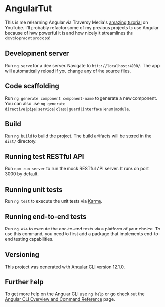 # AngularTut

This is me relearning Angular via Traversy Media's [amazing tutorial](https://youtu.be/3dHNOWTI7H8) on YouTube. I'll probably refactor some of my previous projects to use Angular because of how powerful it is and how nicely it streamlines the development process!

## Development server

Run `ng serve` for a dev server. Navigate to `http://localhost:4200/`. The app will automatically reload if you change any of the source files.

## Code scaffolding

Run `ng generate component component-name` to generate a new component. You can also use `ng generate directive|pipe|service|class|guard|interface|enum|module`.

## Build

Run `ng build` to build the project. The build artifacts will be stored in the `dist/` directory.

## Running test RESTful API

Run `npm run server` to run the mock RESTful API server. It runs on port 3000 by default.

## Running unit tests

Run `ng test` to execute the unit tests via [Karma](https://karma-runner.github.io).

## Running end-to-end tests

Run `ng e2e` to execute the end-to-end tests via a platform of your choice. To use this command, you need to first add a package that implements end-to-end testing capabilities.

## Versioning

This project was generated with [Angular CLI](https://github.com/angular/angular-cli) version 12.1.0.

## Further help

To get more help on the Angular CLI use `ng help` or go check out the [Angular CLI Overview and Command Reference](https://angular.io/cli) page.

